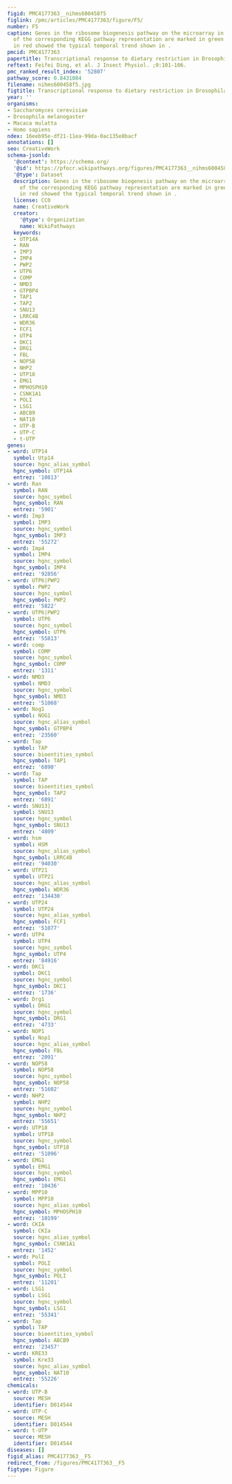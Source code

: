 ```yaml
---
figid: PMC4177363__nihms600458f5
figlink: /pmc/articles/PMC4177363/figure/F5/
number: F5
caption: Genes in the ribosome biogenesis pathway on the microarray in the context
  of the corresponding KEGG pathway representation are marked in green. Genes marked
  in red showed the typical temporal trend shown in .
pmcid: PMC4177363
papertitle: Transcriptional response to dietary restriction in Drosophila melanogaster.
reftext: Feifei Ding, et al. J Insect Physiol. ;0:101-106.
pmc_ranked_result_index: '52807'
pathway_score: 0.8431084
filename: nihms600458f5.jpg
figtitle: Transcriptional response to dietary restriction in Drosophila melanogaster
year: ''
organisms:
- Saccharomyces cerevisiae
- Drosophila melanogaster
- Macaca mulatta
- Homo sapiens
ndex: 16eeb95e-df21-11ea-99da-0ac135e8bacf
annotations: []
seo: CreativeWork
schema-jsonld:
  '@context': https://schema.org/
  '@id': https://pfocr.wikipathways.org/figures/PMC4177363__nihms600458f5.html
  '@type': Dataset
  description: Genes in the ribosome biogenesis pathway on the microarray in the context
    of the corresponding KEGG pathway representation are marked in green. Genes marked
    in red showed the typical temporal trend shown in .
  license: CC0
  name: CreativeWork
  creator:
    '@type': Organization
    name: WikiPathways
  keywords:
  - UTP14A
  - RAN
  - IMP3
  - IMP4
  - PWP2
  - UTP6
  - COMP
  - NMD3
  - GTPBP4
  - TAP1
  - TAP2
  - SNU13
  - LRRC4B
  - WDR36
  - FCF1
  - UTP4
  - DKC1
  - DRG1
  - FBL
  - NOP58
  - NHP2
  - UTP18
  - EMG1
  - MPHOSPH10
  - CSNK1A1
  - POLI
  - LSG1
  - ABCB9
  - NAT10
  - UTP-B
  - UTP-C
  - t-UTP
genes:
- word: UTP14
  symbol: Utp14
  source: hgnc_alias_symbol
  hgnc_symbol: UTP14A
  entrez: '10813'
- word: Ran
  symbol: RAN
  source: hgnc_symbol
  hgnc_symbol: RAN
  entrez: '5901'
- word: Imp3
  symbol: IMP3
  source: hgnc_symbol
  hgnc_symbol: IMP3
  entrez: '55272'
- word: Imp4
  symbol: IMP4
  source: hgnc_symbol
  hgnc_symbol: IMP4
  entrez: '92856'
- word: UTP6|PWP2
  symbol: PWP2
  source: hgnc_symbol
  hgnc_symbol: PWP2
  entrez: '5822'
- word: UTP6|PWP2
  symbol: UTP6
  source: hgnc_symbol
  hgnc_symbol: UTP6
  entrez: '55813'
- word: comp
  symbol: COMP
  source: hgnc_symbol
  hgnc_symbol: COMP
  entrez: '1311'
- word: NMD3
  symbol: NMD3
  source: hgnc_symbol
  hgnc_symbol: NMD3
  entrez: '51068'
- word: Nog1
  symbol: NOG1
  source: hgnc_alias_symbol
  hgnc_symbol: GTPBP4
  entrez: '23560'
- word: Tap
  symbol: TAP
  source: bioentities_symbol
  hgnc_symbol: TAP1
  entrez: '6890'
- word: Tap
  symbol: TAP
  source: bioentities_symbol
  hgnc_symbol: TAP2
  entrez: '6891'
- word: SNU13]
  symbol: SNU13
  source: hgnc_symbol
  hgnc_symbol: SNU13
  entrez: '4809'
- word: hsm
  symbol: HSM
  source: hgnc_alias_symbol
  hgnc_symbol: LRRC4B
  entrez: '94030'
- word: UTP21
  symbol: UTP21
  source: hgnc_alias_symbol
  hgnc_symbol: WDR36
  entrez: '134430'
- word: UTP24
  symbol: UTP24
  source: hgnc_alias_symbol
  hgnc_symbol: FCF1
  entrez: '51077'
- word: UTP4
  symbol: UTP4
  source: hgnc_symbol
  hgnc_symbol: UTP4
  entrez: '84916'
- word: DKC1
  symbol: DKC1
  source: hgnc_symbol
  hgnc_symbol: DKC1
  entrez: '1736'
- word: Drg1
  symbol: DRG1
  source: hgnc_symbol
  hgnc_symbol: DRG1
  entrez: '4733'
- word: NOP1
  symbol: Nop1
  source: hgnc_alias_symbol
  hgnc_symbol: FBL
  entrez: '2091'
- word: NOP58
  symbol: NOP58
  source: hgnc_symbol
  hgnc_symbol: NOP58
  entrez: '51602'
- word: NHP2
  symbol: NHP2
  source: hgnc_symbol
  hgnc_symbol: NHP2
  entrez: '55651'
- word: UTP18
  symbol: UTP18
  source: hgnc_symbol
  hgnc_symbol: UTP18
  entrez: '51096'
- word: EMG1
  symbol: EMG1
  source: hgnc_symbol
  hgnc_symbol: EMG1
  entrez: '10436'
- word: MPP10
  symbol: MPP10
  source: hgnc_alias_symbol
  hgnc_symbol: MPHOSPH10
  entrez: '10199'
- word: CKIA
  symbol: CKIa
  source: hgnc_alias_symbol
  hgnc_symbol: CSNK1A1
  entrez: '1452'
- word: PolI
  symbol: POLI
  source: hgnc_symbol
  hgnc_symbol: POLI
  entrez: '11201'
- word: LSG1
  symbol: LSG1
  source: hgnc_symbol
  hgnc_symbol: LSG1
  entrez: '55341'
- word: Tap
  symbol: TAP
  source: bioentities_symbol
  hgnc_symbol: ABCB9
  entrez: '23457'
- word: KRE33
  symbol: Kre33
  source: hgnc_alias_symbol
  hgnc_symbol: NAT10
  entrez: '55226'
chemicals:
- word: UTP-B
  source: MESH
  identifier: D014544
- word: UTP-C
  source: MESH
  identifier: D014544
- word: t-UTP
  source: MESH
  identifier: D014544
diseases: []
figid_alias: PMC4177363__F5
redirect_from: /figures/PMC4177363__F5
figtype: Figure
---
```

